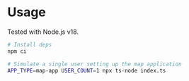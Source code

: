 # Usage

Tested with Node.js v18.

```bash
# Install deps
npm ci

# Simulate a single user setting up the map application
APP_TYPE=map-app USER_COUNT=1 npx ts-node index.ts
```